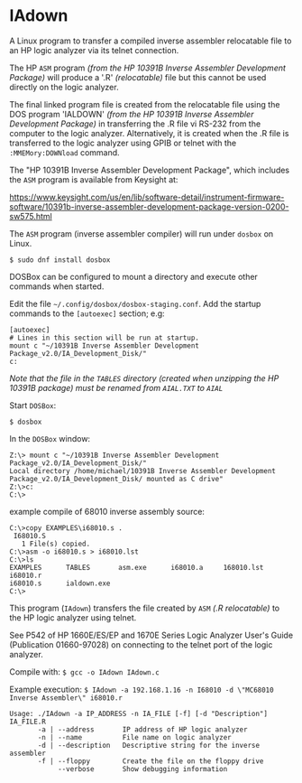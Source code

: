 # IAdown

A Linux program to transfer a compiled inverse assembler relocatable file to an HP logic analyzer via its telnet connection.

The HP `ASM` program *(from the HP 10391B Inverse Assembler Development Package)* will produce a '.R' *(relocatable)* file but this cannot be used directly on the logic analyzer.

The final linked program file is created from the relocatable file using the DOS program 'IALDOWN' *(from the HP 10391B Inverse Assembler Development Package)* in transferring the .R file vi RS-232 from the computer to the logic analyzer.
Alternatively, it is created when the .R file is transferred to the logic analyzer using GPIB or telnet with the `:MMEMory:DOWNload` command.

The "HP 10391B Inverse Assembler Development Package", which includes the `ASM` program is available from Keysight at:

https://www.keysight.com/us/en/lib/software-detail/instrument-firmware-software/10391b-inverse-assembler-development-package-version-0200-sw575.html

The `ASM` program (inverse assembler compiler) will run under `dosbox` on Linux.

`$ sudo dnf install dosbox`

DOSBox can be configured to mount a directory and execute other commands when started. 

Edit the file `~/.config/dosbox/dosbox-staging.conf`. Add the startup commands to the `[autoexec]` section; e.g:

```
[autoexec]
# Lines in this section will be run at startup.
mount c "~/10391B Inverse Assembler Development Package_v2.0/IA_Development_Disk/"
c:
```

*Note that the file in the `TABLES` directory (created when unzipping the HP 10391B package) must be renamed from `AIAL.TXT` to `AIAL`*

Start `DOSBox`:

`$ dosbox`

In the `DOSBox` window:
```
Z:\> mount c "~/10391B Inverse Assembler Development Package_v2.0/IA_Development_Disk/"
Local directory /home/michael/10391B Inverse Assembler Development Package_v2.0/IA_Development_Disk/ mounted as C drive"
Z:\>c:
C:\> 
```

example compile of 68010 inverse assembly source: 
```
C:\>copy EXAMPLES\i68010.s .
 I68010.S
   1 File(s) copied.
C:\>asm -o i68010.s > i68010.lst
C:\>ls
EXAMPLES      TABLES       asm.exe      i68010.a     168010.lst   i68010.r
i68010.s      ialdown.exe
C:\>
```

This program (`IAdown`) transfers the file created by `ASM` *(.R relocatable)* to the HP logic analyzer using telnet.

See P542 of HP 1660E/ES/EP and 1670E Series Logic Analyzer User's Guide (Publication 01660-97028) on connecting to the telnet port of the logic analyzer.

Compile with: `$ gcc -o IAdown IAdown.c`

Example execution:  `$ IAdown -a 192.168.1.16 -n I68010 -d \"MC68010 Inverse Assembler\" i68010.r`

```
Usage: ./IAdown -a IP_ADDRESS -n IA_FILE [-f] [-d "Description"] IA_FILE.R
       -a | --address       IP address of HP logic analyzer
       -n | --name          File name on logic analyzer
       -d | --description   Descriptive string for the inverse assembler
       -f | --floppy        Create the file on the floppy drive
            --verbose       Show debugging information
```
